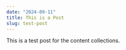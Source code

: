 ```yaml
---
date: "2024-09-11"
title: This is a Post
slug: test-post
---
```


This is a test post for the content collections.